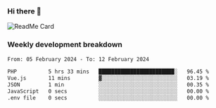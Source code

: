 ### Hi there 👋

<!--
**itzcy/itzcy** is a ✨ _special_ ✨ repository because its `README.md` (this file) appears on your GitHub profile.

Here are some ideas to get you started:

- 🔭 I’m currently working on ...
- 🌱 I’m currently learning ...
- 👯 I’m looking to collaborate on ...
- 🤔 I’m looking for help with ...
- 💬 Ask me about ...
- 📫 How to reach me: ...
- 😄 Pronouns: ...
- ⚡ Fun fact: ...
-->
![ReadMe Card](https://github-readme-stats.vercel.app/api?username=itzcy&show_icons=true&title_color=2d3198&icon_color=797cb8&text_color=24292e&bg_color=f6f8fa)

### Weekly development breakdown
<!--START_SECTION:waka-->

```txt
From: 05 February 2024 - To: 12 February 2024

PHP          5 hrs 33 mins   ████████████████████████░   96.45 %
Vue.js       11 mins         ▓░░░░░░░░░░░░░░░░░░░░░░░░   03.19 %
JSON         1 min           ░░░░░░░░░░░░░░░░░░░░░░░░░   00.35 %
JavaScript   0 secs          ░░░░░░░░░░░░░░░░░░░░░░░░░   00.00 %
.env file    0 secs          ░░░░░░░░░░░░░░░░░░░░░░░░░   00.00 %
```

<!--END_SECTION:waka-->
